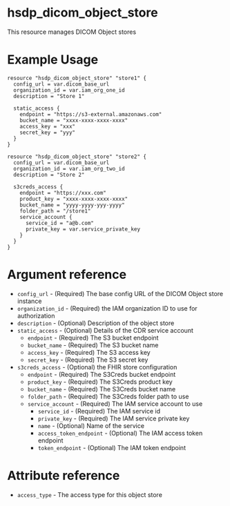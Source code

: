 # hsdp_dicom_object_store
This resource manages DICOM Object stores

# Example Usage

```hcl
resource "hsdp_dicom_object_store" "store1" {
  config_url = var.dicom_base_url
  organization_id = var.iam_org_one_id
  description = "Store 1"

  static_access {
    endpoint = "https://s3-external.amazonaws.com"
    bucket_name = "xxxx-xxxx-xxxx-xxxx"
    access_key = "xxx"
    secret_key = "yyy"
  }
}

resource "hsdp_dicom_object_store" "store2" {
  config_url = var.dicom_base_url
  organization_id = var.iam_org_two_id
  description = "Store 2"
  
  s3creds_access {
    endpoint = "https://xxx.com"
    product_key = "xxxx-xxxx-xxxx-xxxx"
    bucket_name = "yyyy-yyyy-yyy-yyyy"
    folder_path = "/store1"
    service_account {
      service_id = "a@b.com"
      private_key = var.service_private_key
    }
  }
}
```

# Argument reference

* `config_url` - (Required) The base config URL of the DICOM Object store instance
* `organization_id` - (Required) the IAM organization ID to use for authorization
* `description` - (Optional) Description of the object store
* `static_access` - (Optional) Details of the CDR service account
    * `endpoint` - (Required) The S3 bucket endpoint
    * `bucket_name` - (Required) The S3 bucket name
    * `access_key` - (Required) The S3 access key
    * `secret_key` - (Required) The S3 secret key
* `s3creds_access` - (Optional) the FHIR store configuration
    * `endpoint` - (Required) The S3Creds bucket endpoint
    * `product_key` - (Required) The S3Creds product key  
    * `bucket_name` - (Required) The S3Creds bucket name
    * `folder_path` - (Required) The S3Creds folder path to use
    * `service_account` - (Required) The IAM service account to use
      * `service_id` - (Required) The IAM service id
      * `private_key` - (Required) The IAM service private key
      * `name` - (Optional) Name of the service
      * `access_token_endpoint` - (Optional) The IAM access token endpoint
      * `token_endpoint` - (Optional) The IAM token endpoint

# Attribute reference
* `access_type` - The access type for this object store

